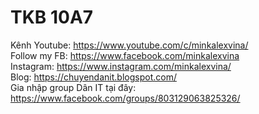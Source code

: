 # TKB 10A7
Kênh Youtube: https://www.youtube.com/c/minkalexvina/ <br>
Follow my FB: https://www.facebook.com/minkalexvina <br>
Instagram: https://www.instagram.com/minkalexvina/ <br>
Blog: https://chuyendanit.blogspot.com/ <br>
Gia nhập group Dân IT tại đây: https://www.facebook.com/groups/803129063825326/ <br>

